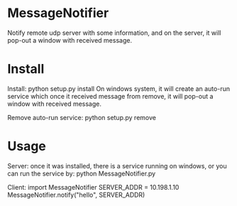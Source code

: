 # MessageNotifier
Notify remote udp server with some information, and on the server, it will pop-out a window with received message.

# Install
Install: python setup.py install
On windows system, it will create an auto-run service which once it received message from remove, it will pop-out a window with received message.

Remove auto-run service: python setup.py remove

# Usage
Server: once it was installed, there is a service running on windows, or you can run the service by: python MessageNotifier.py

Client: 
import MessageNotifier
SERVER_ADDR = 10.198.1.10
MessageNotifier.notify("hello", SERVER_ADDR)
